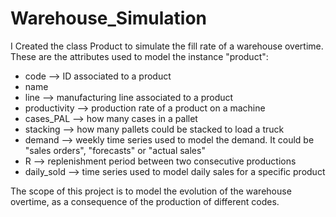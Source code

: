 # Warehouse_Simulation
I Created the class Product to simulate the fill rate of a warehouse overtime.
These are the attributes used to model the instance "product":
- code --> ID associated to a product
- name
- line --> manufacturing line associated to a product
- productivity --> production rate of a product on a machine
- cases_PAL --> how many cases in a pallet
- stacking --> how many pallets could be stacked to load a truck
- demand --> weekly time series used to model the demand. It could be "sales orders", "forecasts" or "actual sales"
- R --> replenishment period between two consecutive productions
- daily_sold --> time series used to model daily sales for a specific product

The scope of this project is to model the evolution of the warehouse overtime, as a consequence of the production of different codes.
